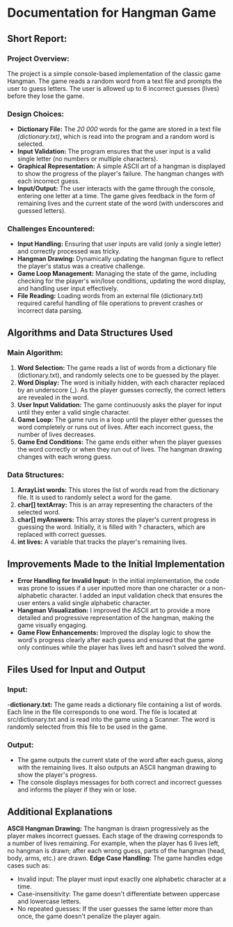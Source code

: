 # Documentation for Hangman Game
## Short Report:
### Project Overview: 
The project is a simple console-based implementation of the classic game Hangman. The game reads a random word from a text file and prompts the user to guess letters. The user is allowed up to 6 incorrect guesses (lives) before they lose the game.

### Design Choices:
- **Dictionary File:** The _20 000_ words for the game are stored in a text file _(dictionary.txt)_, which is read into the program and a random word is selected.
- **Input Validation:** The program ensures that the user input is a valid single letter (no numbers or multiple characters).
- **Graphical Representation:** A simple ASCII art of a hangman is displayed to show the progress of the player's failure. The hangman changes with each incorrect guess.
- **Input/Output:** The user interacts with the game through the console, entering one letter at a time. The game gives feedback in the form of remaining lives and the current state of the word (with underscores and guessed letters).

### Challenges Encountered:
- **Input Handling:** Ensuring that user inputs are valid (only a single letter) and correctly processed was tricky.
- **Hangman Drawing:** Dynamically updating the hangman figure to reflect the player's status was a creative challenge.
- **Game Loop Management:** Managing the state of the game, including checking for the player's win/lose conditions, updating the word display, and handling user input effectively.
- **File Reading:** Loading words from an external file (dictionary.txt) required careful handling of file operations to prevent crashes or incorrect data parsing.



##  Algorithms and Data Structures Used
### Main Algorithm:
1. **Word Selection:** The game reads a list of words from a dictionary file (dictionary.txt), and randomly selects one to be guessed by the player.
2. **Word Display:** The word is initially hidden, with each character replaced by an underscore (_). As the player guesses correctly, the correct letters are revealed in the word.
3. **User Input Validation:** The game continuously asks the player for input until they enter a valid single character.
4. **Game Loop:** The game runs in a loop until the player either guesses the word completely or runs out of lives. After each incorrect guess, the number of lives decreases.
5. **Game End Conditions:** The game ends either when the player guesses the word correctly or when they run out of lives. The hangman drawing changes with each wrong guess.

### Data Structures:
1. **ArrayList<String> words:** This stores the list of words read from the dictionary file. It is used to randomly select a word for the game.
2. **char[] textArray:** This is an array representing the characters of the selected word.
3. **char[] myAnswers:** This array stores the player's current progress in guessing the word. Initially, it is filled with ? characters, which are replaced with correct guesses.
4. **int lives:** A variable that tracks the player's remaining lives.



## Improvements Made to the Initial Implementation
- **Error Handling for Invalid Input:** In the initial implementation, the code was prone to issues if a user inputted more than one character or a non-alphabetic character. I added an input validation check that ensures the user enters a valid single alphabetic character.
- **Hangman Visualization:** I improved the ASCII art to provide a more detailed and progressive representation of the hangman, making the game visually engaging.
- **Game Flow Enhancements:** Improved the display logic to show the word's progress clearly after each guess and ensured that the game only continues while the player has lives left and hasn't solved the word.


## Files Used for Input and Output
### Input:
-**dictionary.txt:** The game reads a dictionary file containing a list of words. Each line in the file corresponds to one word. The file is located at src/dictionary.txt and is read into the game using a Scanner. The word is randomly selected from this file to be used in the game.
### Output:
- The game outputs the current state of the word after each guess, along with the remaining lives. It also outputs an ASCII hangman drawing to show the player's progress.
- The console displays messages for both correct and incorrect guesses and informs the player if they win or lose.


## Additional Explanations
**ASCII Hangman Drawing:** The hangman is drawn progressively as the player makes incorrect guesses. Each stage of the drawing corresponds to a number of lives remaining. For example, when the player has 6 lives left, no hangman is drawn; after each wrong guess, parts of the hangman (head, body, arms, etc.) are drawn.
**Edge Case Handling:** The game handles edge cases such as:
* Invalid input: The player must input exactly one alphabetic character at a time.
* Case-insensitivity: The game doesn't differentiate between uppercase and lowercase letters.
* No repeated guesses: If the user guesses the same letter more than once, the game doesn't penalize the player again.

